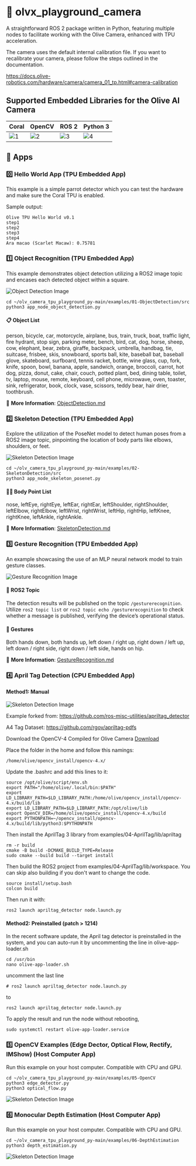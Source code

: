 # 📸 olvx_playground_camera
A straightforward ROS 2 package written in Python, featuring multiple nodes to facilitate working with the Olive Camera, enhanced with TPU acceleration.

The camera uses the default internal calibration file. If you want to recalibrate your camera, please follow the steps outlined in the documentation.

https://docs.olive-robotics.com/hardware/camera/camera_01_tp.html#camera-calibration

## Supported Embedded Libraries for the Olive AI Camera

| Coral | OpenCV | ROS 2 | Python 3 |
| ----- | ------ | ----- | -------  |
| ![1](/images/coral2.png "1.png") | ![2](/images/opencvlogo3.png "2.png")| ![3](/images/ros2.png "3.png") | ![4](/images/python2.png "4.png") |

## 🚀 Apps 

### 0️⃣ Hello World App (TPU Embedded App)

This example is a simple parrot detector which you can test the hardware and make sure the Coral TPU is enabled. 

Sample output:

```
Olive TPU Hello World v0.1
step1
step2
step3
step4
Ara macao (Scarlet Macaw): 0.75781
```

### 1️⃣ Object Recognition (TPU Embedded App)
This example demonstrates object detection utilizing a ROS2 image topic and encases each detected object within a square.

![Object Detection Image](/images/object_recognition.gif "object_recognition.gif")

```
cd ~/olv_camera_tpu_playground_py-main/examples/01-ObjectDetection/src
python3 app_node_object_detection.py
```

#### 📋 Object List
person, bicycle, car, motorcycle, airplane, bus, train, truck, boat, traffic light, fire hydrant, stop sign, parking meter, bench, bird, cat, dog, horse, sheep, cow, elephant, bear, zebra, giraffe, backpack, umbrella, handbag, tie, suitcase, frisbee, skis, snowboard, sports ball, kite, baseball bat, baseball glove, skateboard, surfboard, tennis racket, bottle, wine glass, cup, fork, knife, spoon, bowl, banana, apple, sandwich, orange, broccoli, carrot, hot dog, pizza, donut, cake, chair, couch, potted plant, bed, dining table, toilet, tv, laptop, mouse, remote, keyboard, cell phone, microwave, oven, toaster, sink, refrigerator, book, clock, vase, scissors, teddy bear, hair drier, toothbrush.

🔗 **More Information**: [ObjectDetection.md](https://github.com/olive-robotics/olv_camera_tpu_playground_py/blob/main/ObjectDetection.md)

### 2️⃣ Skeleton Detection (TPU Embedded App)
Explore the utilization of the PoseNet model to detect human poses from a ROS2 image topic, pinpointing the location of body parts like elbows, shoulders, or feet.

![Skeleton Detection Image](/images/skeleton.gif "skeleton.gif")

```
cd ~/olv_camera_tpu_playground_py-main/examples/02-SkeletonDetection/src
python3 app_node_skeleton_posenet.py
```

#### 🚶‍♂️ Body Point List
nose, leftEye, rightEye, leftEar, rightEar, leftShoulder, rightShoulder, leftElbow, rightElbow, leftWrist, rightWrist, leftHip, rightHip, leftKnee, rightKnee, leftAnkle, rightAnkle.

🔗 **More Information**: [SkeletonDetection.md](https://github.com/olive-robotics/olv_camera_tpu_playground_py/blob/main/SkeletonDetection.md)

### 3️⃣ Gesture Recognition (TPU Embedded App)
An example showcasing the use of an MLP neural network model to train gesture classes.

![Gesture Recognition Image](https://github.com/olive-robotics/olv_camera_tpu_playground_py/assets/5897501/2f1dda5e-51bc-43af-93a2-f22f5d41355b)

#### 📡 ROS2 Topic
The detection results will be published on the topic `/gesturerecognition`. Utilize `ros2 topic list` or `ros2 topic echo /gesturerecognition` to check whether a message is published, verifying the device’s operational status.

#### 🤏 Gestures
Both hands down, both hands up, left down / right up, right down / left up, left down / right side, right down / left side, hands on hip.

🔗 **More Information**: [GestureRecognition.md](https://github.com/olive-robotics/olv_camera_tpu_playground_py/blob/main/GestureRecognition.md)

### 4️⃣ April Tag Detection (CPU Embedded App)

#### Method1: Manual 

![Skeleton Detection Image](/images/tag.gif "tag.gif")

Example forked from:
https://github.com/ros-misc-utilities/apriltag_detector

A4 Tag Dataset:
https://github.com/rgov/apriltag-pdfs

Download the OpenCV-4 Compiled for Olive Camera
[Download](https://drive.google.com/file/d/1AaO6qKZIV1wDaI-2pzJ3npGFW7vGyhDP/view?usp=sharing)

Place the folder in the home and follow this namings:

```
/home/olive/opencv_install/opencv-4.x/
```

Update the .bashrc and add this lines to it:

```
source /opt/olive/script/env.sh
export PATH="/home/olive/.local/bin:$PATH"
export LD_LIBRARY_PATH=$LD_LIBRARY_PATH:/home/olive/opencv_install/opencv-4.x/build/lib
export LD_LIBRARY_PATH=$LD_LIBRARY_PATH:/opt/olive/lib
export OpenCV_DIR=/home/olive/opencv_install/opencv-4.x/build
export PYTHONPATH=~/opencv_install/opencv-4.x/build/lib/python3:$PYTHONPATH
```

Then install the AprilTag 3 library from examples/04-AprilTag/lib/apriltag

```
rm -r build
cmake -B build -DCMAKE_BUILD_TYPE=Release
sudo cmake --build build --target install
```

Then build the ROS2 project from examples/04-AprilTag/lib/workspace. You can skip also building if you don't want to change the code.

```
source install/setup.bash
colcon build
```

Then run it with:

```
ros2 launch apriltag_detector node.launch.py
```

#### Method2: Preinstalled (patch > 1214) 

In the recent software update, the April tag detector is preinstalled in the system, and you can auto-run it by uncommenting the line in olive-app-loader.sh

```
cd /usr/bin
nano olive-app-loader.sh
```

uncomment the last line

```
# ros2 launch apriltag_detector node.launch.py
```
to

```
ros2 launch apriltag_detector node.launch.py
```

To apply the result and run the node without rebooting,

```
sudo systemctl restart olive-app-loader.service
```

### 5️⃣ OpenCV Examples (Edge Dector, Optical Flow, Rectify, IMShow) (Host Computer App)

Run this example on your host computer. Compatible with CPU and GPU.

```
cd ~/olv_camera_tpu_playground_py-main/examples/05-OpenCV
python3 edge_detector.py
python3 optical_flow.py
```

![Skeleton Detection Image](/images/opencv.png "opencv.png")

### 6️⃣ Monocular Depth Estimation (Host Computer App)

Run this example on your host computer. Compatible with CPU and GPU.

```
cd ~/olv_camera_tpu_playground_py-main/examples/06-DepthEstimation
python3 depth_estimation.py
```

![Skeleton Detection Image](/images/MonocularMiDaSGIF.gif "depth.gif")

